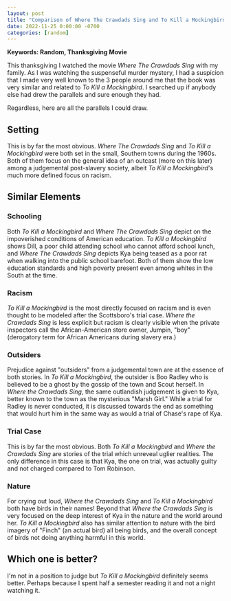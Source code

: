 ```yaml
---
layout: post
title: "Comparison of Where The Crawdads Sing and To Kill a Mockingbird"
date: 2022-11-25 0:00:00 -0700
categories: [random]
---
```


<script src="https://cdn.mathjax.org/mathjax/latest/MathJax.js?config=TeX-AMS-MML_HTMLorMML" type="text/javascript"></script>

**Keywords: Random, Thanksgiving Movie**

This thanksgiving I watched the movie _Where The Crawdads Sing_ with my family. As I was watching the suspenseful murder mystery, I had a suspicion that I made very well known to the 3 people around me that the book was very similar and related to _To Kill a Mockingbird_. I searched up if anybody else had drew the parallels and sure enough they had.

Regardless, here are all the parallels I could draw.

## Setting

This is by far the most obvious. _Where The Crawdads Sing_ and _To Kill a Mockingbird_ were both set in the small, Southern towns during the 1960s. Both of them focus on the general idea of an outcast (more on this later) among a judgemental post-slavery society, albeit _To Kill a Mockingbird_'s much more defined focus on racism.

## Similar Elements

### Schooling

Both _To Kill a Mockingbird_ and _Where The Crawdads Sing_ depict on the impoverished conditions of American education. _To Kill a Mockingbird_ shows Dill, a poor child attending school who cannot afford school lunch, and _Where The Crawdads Sing_ depicts Kya being teased as a poor rat when walking into the public school barefoot. Both of them show the low education standards and high poverty present even among whites in the South at the time.

### Racism

_To Kill a Mockingbird_ is the most directly focused on racism and is even thought to be modeled after the Scottsboro's trial case. _Where the Crawdads Sing_ is less explicit but racism is clearly visible when the private inspectors call the African-American store owner, Jumpin, "boy" (derogatory term for African Americans during slavery era.)

### Outsiders

Prejudice against "outsiders" from a judgemental town are at the essence of both stories. In _To Kill a Mockingbird_, the outsider is Boo Radley who is believed to be a ghost by the gossip of the town and Scout herself. In _Where the Crawdads Sing_, the same outlandish judgement is given to Kya, better known to the town as the mysterious "Marsh Girl." While a trial for Radley is never conducted, it is discussed towards the end as something that would hurt him in the same way as would a trial of Chase's rape of Kya.

### Trial Case

This is by far the most obvious. Both _To Kill a Mockingbird_ and _Where the Crawdads Sing_ are stories of the trial which unreveal uglier realities. The only difference in this case is that Kya, the one on trial, was actually guilty and not charged compared to Tom Robinson.

### Nature

For crying out loud, _Where the Crawdads Sing_ and _To Kill a Mockingbird_ both have birds in their names! Beyond that _Where the Crawdads Sing_ is very focused on the deep interest of Kya in the nature and the world around her. _To Kill a Mockingbird_ also has similar attention to nature with the bird imagery of "Finch" (an actual bird) all being birds, and the overall concept of birds not doing anything harmful in this world.

## Which one is better?

I'm not in a position to judge but _To Kill a Mockingbird_ definitely seems better. Perhaps because I spent half a semester reading it and not a night watching it.
